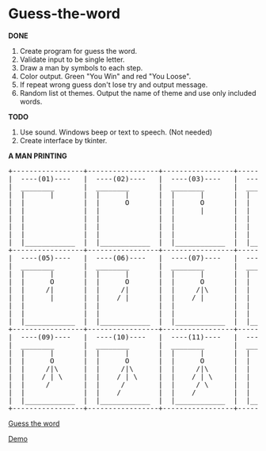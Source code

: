# Guess-the-word
**DONE**
1. Create program for guess the word.
2. Validate input to be single letter.
3. Draw a man by symbols to each step.
4. Color output. Green "You Win" and red "You Loose".
5. If repeat wrong guess don't lose try and output message.
6. Random list ot themes. Output the name of theme and use only included words.

**TODO**

1. Use sound. Windows beep or text to speech. (Not needed)
2. Create interface by tkinter.

**A MAN PRINTING**

<pre>
+-----------------+-----------------+-----------------+-----------------+
|  ----(01)----   |  ----(02)----   |  ----(03)----   |  ----(04)----   |
|  ________       |  ________       |  ________       |  ________       |
|  |      |       |  |      |       |  |      |       |  |      |       |
|  |              |  |      O       |  |      O       |  |      O       |
|  |              |  |              |  |      |       |  |      |       |
|  |              |  |              |  |              |  |      |       |
|  |              |  |              |  |              |  |              |
|  |              |  |              |  |              |  |              |
|  |____________  |  |____________  |  |____________  |  |____________  |
+-----------------+-----------------+-----------------+-----------------+
|  ----(05)----   |  ----(06)----   |  ----(07)----   |  ----(08)----   |
|  ________       |  ________       |  ________       |  ________       |
|  |      |       |  |      |       |  |      |       |  |      |       |
|  |      O       |  |      O       |  |      O       |  |      O       |
|  |     /|       |  |     /|       |  |     /|\      |  |     /|\      |
|  |      |       |  |    / |       |  |    / |       |  |    / | \     |
|  |              |  |              |  |              |  |              |
|  |              |  |              |  |              |  |              |
|  |____________  |  |____________  |  |____________  |  |____________  |
+-----------------+-----------------+-----------------+-----------------+
|  ----(09)----   |  ----(10)----   |  ----(11)----   |  ----(12)----   |
|  ________       |  ________       |  ________       |  ________       |
|  |      |       |  |      |       |  |      |       |  |      |       |
|  |      O       |  |      O       |  |      O       |  |      O       |
|  |     /|\      |  |     /|\      |  |     /|\      |  |     /|\      |
|  |    / | \     |  |    / | \     |  |    / | \     |  |    / | \     |
|  |     /        |  |     /        |  |     / \      |  |     / \      |
|  |              |  |    /         |  |    /         |  |    /   \     |
|  |____________  |  |____________  |  |____________  |  |____________  |
+-----------------+-----------------+-----------------+-----------------+
</pre>

[Guess the word](guess_the_word_console.JPG.JPG "Guess the word")

[Demo](https://replit.com/@IvoPetkov/Guesstheword)